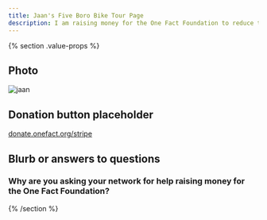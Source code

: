 ```yaml
---
title: Jaan's Five Boro Bike Tour Page
description: I am raising money for the One Fact Foundation to reduce the price of health care using open source AI.
---
```


{% section .value-props %}

## Photo

![jaan](/images/jaan.jpg)

## Donation button placeholder

[donate.onefact.org/stripe](donate.onefact.org/stripe)

## Blurb or answers to questions 

### Why are you asking your network for help raising money for the One Fact Foundation?

{% /section %}
